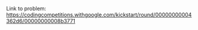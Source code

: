 Link to problem: https://codingcompetitions.withgoogle.com/kickstart/round/00000000004362d6/00000000008b3771